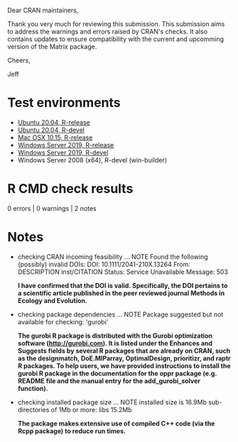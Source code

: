 Dear CRAN maintainers,

Thank you very much for reviewing this submission. This submission aims to address the warnings and errors raised by CRAN's checks. It also contains updates to ensure compatibility with the current and upcomming version of the Matrix package.

Cheers,

Jeff

# Test environments

* [Ubuntu 20.04, R-release](https://github.com/prioritizr/oppr/actions?query=workflow%3AUbuntu)
* [Ubuntu 20.04, R-devel](https://github.com/prioritizr/oppr/actions?query=workflow%3AUbuntu)
* [Mac OSX 10.15, R-release](https://github.com/prioritizr/oppr/actions?query=workflow%3A%22Mac+OSX%22)
* [Windows Server 2019, R-release](https://github.com/prioritizr/oppr/actions?query=workflow%3AWindows)
* [Windows Server 2019, R-devel](https://github.com/prioritizr/oppr/actions?query=workflow%3AWindows)
* Windows Server 2008 (x64), R-devel (win-builder)

# R CMD check results

0 errors | 0 warnings | 2 notes

# Notes

* checking CRAN incoming feasibility ... NOTE
    Found the following (possibly) invalid DOIs:
    DOI: 10.1111/2041-210X.13264
      From: DESCRIPTION
            inst/CITATION
      Status: Service Unavailable
      Message: 503

    **I have confirmed that the DOI is valid. Specifically, the DOI pertains to a scientific article published in the peer reviewed journal Methods in Ecology and Evolution.**

* checking package dependencies ... NOTE
    Package suggested but not available for checking: 'gurobi'

    **The gurobi R package is distributed with the Gurobi optimization software (http://gurobi.com). It is listed under the Enhances and Suggests fields by several R packages that are already on CRAN, such as the designmatch, DoE.MIParray, OptimalDesign, prioritizr, and raptr R packages. To help users, we have provided instructions to install the gurobi R package in the documentation for the oppr package (e.g. README file and the manual entry for the add_gurobi_solver function).**

* checking installed package size ... NOTE
    installed size is 16.9Mb
    sub-directories of 1Mb or more:
      libs  15.2Mb

    **The package makes extensive use of compiled C++ code (via the Rcpp package) to reduce run times.**
